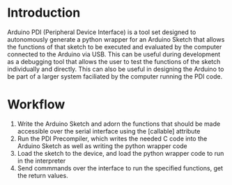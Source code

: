 # Introduction

Arduino PDI (Peripheral Device Interface) is a tool set designed to autonomously generate a python wrapper for an Arduino Sketch that allows the functions of that sketch to be executed and evaluated by the computer connected to the Arduino via USB. This can be useful during development as a debugging tool that allows the user to test the functions of the sketch individually and directly. This can also be useful in designing the Arduino to be part of a larger system faciliated by the computer running the PDI code. 

# Workflow
1. Write the Arduino Sketch and adorn the functions that should be made accessible over the serial interface using the [callable] attribute
2. Run the PDI Precompiler, which writes the needed C code into the Arduino Sketch as well as writing the python wrapper code
3. Load the sketch to the device, and load the python wrapper code to run in the interpreter
4. Send commmands over the interface to run the specified functions, get the return values.

   





